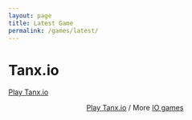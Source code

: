 ```yaml
---
layout: page
title: Latest Game
permalink: /games/latest/
---
```

<head>
<link rel="stylesheet" type="text/css" href="games.css">
</head>
<h1> Tanx.io</h1>
<!-- Place this code where you'd like the game to appear -->
<div class="miniclip-game-embed" data-game-name="tanxio" data-theme="0" data-width="1100" data-height="700" data-language="en">
<a href="http://www.miniclip.com/games/tanxio/">Play Tanx.io</a>
</div>
<p style="text-align:center;"><a href="http://www.miniclip.com/games/tanxio/" target="_blank">Play Tanx.io</a>
/ More <a href="http://www.miniclip.com/games/genre-1320/" target="_blank">IO games</a></p>

<!-- Insert this code before your </body> tag -->
<script src="//static.miniclipcdn.com/js/game-embed.js"></script>
